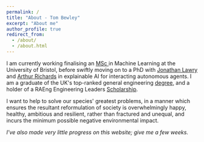```yaml
---
permalink: /
title: "About - Tom Bewley"
excerpt: "About me"
author_profile: true
redirect_from: 
  - /about/
  - /about.html
---
```


I am currently working finalising an [MSc ](http://www.bristol.ac.uk/study/postgraduate/2018/eng/msc-adv-computing-machine-learning/)in Machine Learning at the University of Bristol, before swiftly moving on to a PhD with [Jonathan Lawry](https://research-information.bristol.ac.uk/en/persons/jonathan-lawry(3aac8b8f-816c-4203-ba4b-b091bf4ddef4).html) and [Arthur Richards](https://seis.bristol.ac.uk/~aeagr/) in explainable AI for interacting autonomous agents. I am a graduate of the UK's top-ranked general engineering [degree](http://www.bristol.ac.uk/engineering/interdisciplinary/engineering-design/), and a holder of a RAEng Engineering Leaders [Scholarship](https://www.raeng.org.uk/grants-and-prizes/schemes-for-students/engineering-leaders-scholarship). 

I want to help to solve our species' greatest problems, in a manner which ensures the resultant reformulation of society is overwhelmingly happy, healthy, ambitious and resilient, rather than fractured and unequal, and incurs the minimum possible negative environmental impact.

*I've also made very little progress on this website; give me a few weeks.* 

